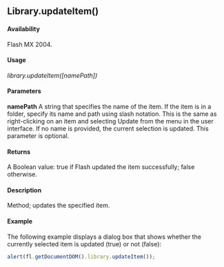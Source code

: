 ## Library.updateItem()

#### Availability

Flash MX 2004.

#### Usage

*library.updateItem([namePath])*

#### Parameters

**namePath** A string that specifies the name of the item. If the item is in a folder, specify its name and path using slash notation. This is the same as right-clicking on an item and selecting Update from the menu in the user interface. If no name is provided, the current selection is updated. This parameter is optional.

#### Returns

A Boolean value: true if Flash updated the item successfully; false otherwise.

#### Description

Method; updates the specified item.

#### Example

The following example displays a dialog box that shows whether the currently selected item is updated (true) or not (false):

```javascript
alert(fl.getDocumentDOM().library.updateItem());
```
